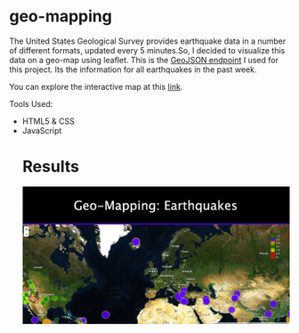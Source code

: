 # geo-mapping

The United States Geological Survey provides earthquake data in a number of different formats, updated every 5 minutes.So, I decided to visualize this data on a geo-map using leaflet. This is the [GeoJSON endpoint](https://earthquake.usgs.gov/earthquakes/feed/v1.0/summary/all_week.geojson) I used for this project. Its the information for all earthquakes in the past week. 

You can explore the interactive map at this [link](https://bobbytaylor82.github.io/geo-mapping/).


Tools Used: 
<ul>
<li>HTML5 & CSS </li>
<li>JavaScript </li>
  
# Results 

![](img.png)

